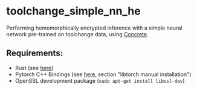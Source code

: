 # toolchange_simple_nn_he

Performing homomorphically encrypted inference with a simple neural network pre-trained on toolchange data, using [Concrete](https://docs.zama.ai/concrete/lib/README.html). 

## Requirements:
  - Rust (see [here](https://doc.rust-lang.org/book/ch01-01-installation.html))
  - Pytorch C++ Bindings (see [here](https://crates.io/crates/tch), section "libtorch manual installation")
  - OpenSSL development package (`sudo apt-get install libssl-dev`)
